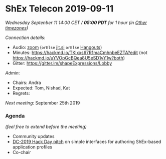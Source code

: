 # ShEx Telecon 2019-09-11

*Wednesday Septenber 11 14:00 CET / __05:00 PDT__ for 1 hour (in [Other timezones](https://www.timeanddate.com/worldclock/fixedtime.html?msg=ShEx+CG&iso=20190911T14&p1=195&ah=1))*

*Connection details*:
* Audio: [zoom](https://zoom.us/j/441496948) (`orElse` [jit.si](https://meet.jit.si/ShEx) `orElse` [Hangouts](http://tinyurl.com/ShEx-hangouts))
* Minutes: https://hackmd.io/TKlxxs67R1maCmhnbeEZTA?edit (not https://hackmd.io/uYVOpGcBQea8U5eSD1vY1w?both)
* Gitter: https://gitter.im/shapeExpressions/Lobby

*Admin*:
 * Chairs: Andra
 * Expected: Tom, Nishad, Kat
 * Regrets: 

*Next meeting*: September 25th 2019

### Agenda
*(feel free to extend before the meeting)*

* Community updates
* [DC-2019 Hack Day pitch](https://hackmd.io/i7tC1gC6RXOFtzElnhlpZw?both) on simple interfaces for authoring ShEx-based application profiles
* Co-chair
